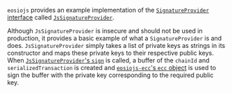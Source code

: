 `eosiojs` provides an example implementation of the [`SignatureProvider` interface](https://github.com/EOSIO/eosiojs/blob/849c03992e6ce3cb4b6a11bf18ab17b62136e5c9/src/eosiojs-api-interfaces.ts#L60) called [`JsSignatureProvider`](https://github.com/EOSIO/eosiojs/blob/849c03992e6ce3cb4b6a11bf18ab17b62136e5c9/src/eosiojs-jssig.ts#L11).

Although `JsSignatureProvider` is insecure and should not be used in production, it provides a basic example of what a `SignatureProvider` is and does.  `JsSignatureProvider` simply takes a list of private keys as strings in its constructor and maps these private keys to their respective public keys.  When [`JsSignatureProvider`'s `sign`](https://github.com/EOSIO/eosiojs/blob/849c03992e6ce3cb4b6a11bf18ab17b62136e5c9/src/eosiojs-jssig.ts#L33) is called, a buffer of the `chainId` and `serializedTransaction` is created and [`eosiojs-ecc`'s `ecc` object](https://github.com/EOSIO/eosiojs-ecc/blob/7ec577cad54e17da6168fdfb11ec2b09d6f0e7f0/src/index.js#L4) is used to sign the buffer with the private key corresponding to the required public key.